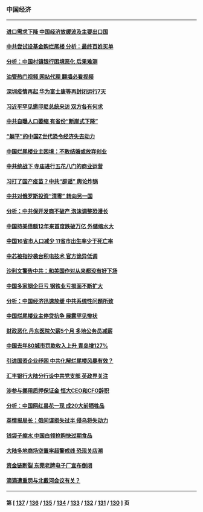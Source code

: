 ### 中国经济
---
#### [进口需求下降 中国经济放缓波及主要出口国](../../pages/ncid283/n13789134.md?07261645) 
#### [中共尝试设基金购烂尾楼 分析：最终百姓买单](../../pages/ncid283/n13788699.md?07261645) 
#### [分析：中国村镇银行困境恶化 后果难测](../../pages/ncid283/n13788846.md?07261645) 
#### [油管热门视频 网站代理 翻墙必看视频](http://209.222.30.114:81/youtube.html?07261645)
#### [深圳疫情再起 华为富士康等再封闭运行7天](../../pages/ncid283/n13788829.md?07261645) 
#### [习近平罕见邀印尼总统来访 双方各有何求](../../pages/ncid283/n13788818.md?07261645) 
#### [中共自曝人口萎缩 有省份“断崖式下降”](../../pages/ncid283/n13788597.md?07261645) 
#### [“躺平”的中国Z世代恐令经济失去动力](../../pages/ncid283/n13788503.md?07261645) 
#### [中国烂尾楼业主困境：不敢结婚或放弃创业](../../pages/ncid283/n13788283.md?07261645) 
#### [中共统战下 寺庙进行五花八门的商业运营](../../pages/ncid283/n13788204.md?07261645) 
#### [习打了国产疫苗？中共“辟谣” 舆论炸锅](../../pages/ncid283/n13788211.md?07261645) 
#### [中共对俄罗斯投资“清零” 转向另一国](../../pages/ncid283/n13788094.md?07261645) 
#### [分析：中共保开发商不破产 泡沫调整恐漫长](../../pages/ncid283/n13788069.md?07261645) 
#### [中国持美债额12年来首度跌破万亿 外储缩水大](../../pages/ncid283/n13787993.md?07261645) 
#### [中国16省市人口减少 11省市出生率少于死亡率](../../pages/ncid283/n13787976.md?07261645) 
#### [中芯被指抄袭台积电技术 官方诡异低调](../../pages/ncid283/n13787259.md?07261645) 
#### [沙利文警告中共：和美国作对从来都没有好下场](../../pages/ncid283/n13787840.md?07261645) 
#### [中国多家钢企巨亏 钢铁业亏损面不断扩大](../../pages/ncid283/n13787859.md?07261645) 
#### [分析：中国经济迅速放缓 中共系统性问题所致](../../pages/ncid283/n13787310.md?07261645) 
#### [中国烂尾楼业主停贷抗争 展露罕见惨状](../../pages/ncid283/n13787794.md?07261645) 
#### [财政恶化 丹东医院欠薪5个月 多地公务员减薪](../../pages/ncid283/n13787612.md?07261645) 
#### [中国去年80城市罚款收入上升 青岛增127%](../../pages/ncid283/n13787389.md?07261645) 
#### [引进国资企业纾困 中共化解烂尾楼风暴有效？](../../pages/ncid283/n13787083.md?07261645) 
#### [汇丰银行大陆分行设中共党支部 英政界关注](../../pages/ncid283/n13787349.md?07261645) 
#### [涉参与挪用质押保证金 恒大CEO和CFO辞职](../../pages/ncid283/n13787348.md?07261645) 
#### [分析：中国网红昙花一现 成20大前牺牲品](../../pages/ncid283/n13787318.md?07261645) 
#### [英情报局长：俄间谍损失过半 侵乌将失动力](../../pages/ncid283/n13787194.md?07261645) 
#### [钱袋子缩水 中国白领抢购快过期食品](../../pages/ncid283/n13787025.md?07261645) 
#### [大陆多地商场空置率超警戒线 恐现关店潮](../../pages/ncid283/n13786963.md?07261645) 
#### [资金链断裂 东莞老牌电子厂宣布倒闭](../../pages/ncid283/n13786874.md?07261645) 
#### [滴滴遭重罚与北戴河会议有关？](../../pages/ncid283/n13786849.md?07261645) 

---
#### 第 [ [137](./137.md?07261645) / [136](./136.md?07261645) / [135](./135.md?07261645) / [134](./134.md?07261645) / [133](./133.md?07261645) / [132](./132.md?07261645) / [131](./131.md?07261645) / [130](./130.md?07261645) ] 页
